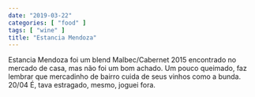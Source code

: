 ```yaml
---
date: "2019-03-22"
categories: [ "food" ]
tags: [ "wine" ]
title: "Estancia Mendoza"
---
```

Estancia Mendoza foi um blend Malbec/Cabernet 2015 encontrado no mercado de casa, mas não foi um bom achado. Um pouco queimado, faz lembrar que mercadinho de bairro cuida de seus vinhos como a bunda. 20/04 É, tava estragado, mesmo, joguei fora.
